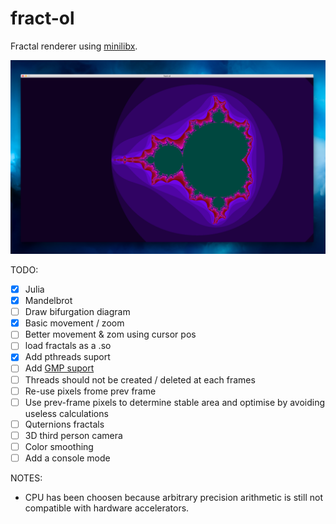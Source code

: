 # fract-ol

Fractal renderer using [minilibx](https://harm-smits.github.io/42docs/libs/minilibx).

![demo picture](/mandelbrot_set.png)

TODO:
- [X] Julia
- [X] Mandelbrot
- [ ] Draw bifurgation diagram 
- [X] Basic movement / zoom
- [ ] Better movement & zom using cursor pos
- [ ] load fractals as a .so
- [X] Add pthreads suport
- [ ] Add [GMP suport](https://gmplib.org) 
- [ ] Threads should not be created / deleted at each frames
- [ ] Re-use pixels frome prev frame
- [ ] Use prev-frame pixels to determine stable area and optimise by avoiding useless calculations
- [ ] Quternions fractals
- [ ] 3D third person camera
- [ ] Color smoothing 
- [ ] Add a console mode

NOTES:
- CPU has been choosen because arbitrary precision arithmetic is still not compatible with hardware accelerators.
